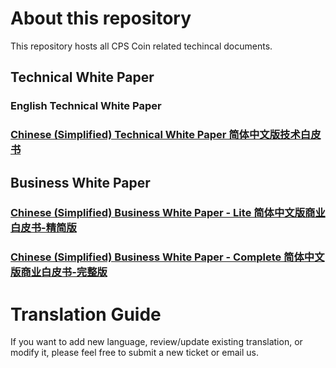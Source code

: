 # About this repository 

This repository hosts all CPS Coin related techincal documents. 

## Technical White Paper

### English Technical White Paper

### [Chinese (Simplified) Technical White Paper 简体中文版技术白皮书](tech_whitepaper.chs.md) 

## Business White Paper

### [Chinese (Simplified) Business White Paper - Lite 简体中文版商业白皮书-精简版](cps_business_whitepaper_lite_CN.pdf)

### [Chinese (Simplified) Business White Paper - Complete 简体中文版商业白皮书-完整版](cps_business_whitepaper_complete_CN.pdf)

# Translation Guide
If you want to add new language, review/update existing translation, or modify it, please feel free to submit a new ticket or email us.



